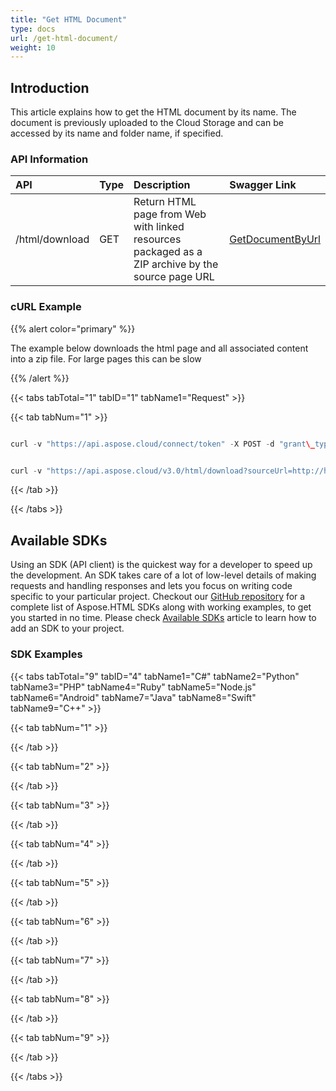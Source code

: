 ```yaml
---
title: "Get HTML Document"
type: docs
url: /get-html-document/
weight: 10
---
```


## **Introduction**
This article explains how to get the HTML document by its name. The document is previously uploaded to the Cloud Storage and can be accessed by its name and folder name, if specified.
### **API Information**

|**API**|**Type**|**Description**|**Swagger Link**|
| :- | :- | :- | :- |
|/html/download|GET|Return HTML page from Web with linked resources packaged as a ZIP archive by the source page URL|[GetDocumentByUrl](https://apireference.aspose.cloud/html/#!/Document/GetDocumentByUrl)|
### **cURL Example**
{{% alert color="primary" %}} 

The example below downloads the html page and all associated content into a zip file. For large pages this can be slow

{{% /alert %}} 

{{< tabs tabTotal="1" tabID="1" tabName1="Request" >}}

{{< tab tabNum="1" >}}

```java

curl -v "https://api.aspose.cloud/connect/token" -X POST -d "grant\_type=client\_credentials&client\_id=XXXXX&client\_secret=XXXXX" -H "Content-Type: application/x-www-form-urlencoded" -H "Accept: application/json"

```

```java

curl -v "https://api.aspose.cloud/v3.0/html/download?sourceUrl=http://help.websiteos.com/websiteos/example\_of\_a\_simple\_html\_page.htm" -X GET -H "Content-Type:application/json" -H "Accept:multipart/form-data" -H "Authorization: Bearer eyJhbGciOiJSUzI1NiIsInR5cCI6IkpXVCJ9.eyJuYmYiOjE1NjE2NzI1ODEsImV4cCI6MTU2MTc1ODk4MSwiaXNzIjoiaHR0cHM6Ly9hcGkuYXNwb3NlLmNsb3VkIiwiYXVkIjpbImh0dHBzOi8vYXBpLmFzcG9zZS5jbG91ZC9yZXNvdXJjZXMiLCJhcGkucGxhdGZvcm0iLCJhcGkucHJvZHVjdHMiXSwiY2xpZW50X2lkIjoiNzg5NDZmYjQtM2JkNC00ZDNlLWIzMDktZjllMmZmOWFjNmY5Iiwic2NvcGUiOlsiYXBpLnBsYXRmb3JtIiwiYXBpLnByb2R1Y3RzIl19.giiO1-D9Zw6q9RhEkm-fmCjRV1GuyTHr4Db-o0jCjZMoQfHddSAG1IpBmuDZHvLSSr6lp2yqCHDSAaNNoGdH\_AaCKdT73VfeiCQIOzxbMEzF53N304\_GQ39gr2-Zq6fgHW8uD\_Sd-BiHwDvt5PkGJR23NUPF7US8ZWhvHpiTrZEzpSiNZEiLISA1bh\_L8SiJtLGKgzXn2BgyR\_Kxw\_i\_WXYmbqtPry8w-P25gUjcthHbqzqO6VITzAFAt2jKMQ25YYXnhigNDfPYrc9iTmbKoEggaitR-sz8YIyxEctEcdoECyQo2Dibxf6-a8iVxlsKNfStsnymyfEl1WvyzQyzxA" --ssl-no-revoke --output page\_download.zip

```

{{< /tab >}}

{{< /tabs >}}
## **Available SDKs**
Using an SDK (API client) is the quickest way for a developer to speed up the development. An SDK takes care of a lot of low-level details of making requests and handling responses and lets you focus on writing code specific to your particular project. Checkout our [GitHub repository](https://github.com/aspose-html-cloud) for a complete list of Aspose.HTML SDKs along with working examples, to get you started in no time. Please check [Available SDKs](/available-sdks/) article to learn how to add an SDK to your project.
### **SDK Examples**
{{< tabs tabTotal="9" tabID="4" tabName1="C#" tabName2="Python" tabName3="PHP" tabName4="Ruby" tabName5="Node.js" tabName6="Android" tabName7="Java" tabName8="Swift" tabName9="C++" >}}

{{< tab tabNum="1" >}}

{{< /tab >}}

{{< tab tabNum="2" >}}

{{< /tab >}}

{{< tab tabNum="3" >}}

{{< /tab >}}

{{< tab tabNum="4" >}}

{{< /tab >}}

{{< tab tabNum="5" >}}

{{< /tab >}}

{{< tab tabNum="6" >}}

{{< /tab >}}

{{< tab tabNum="7" >}}

{{< /tab >}}

{{< tab tabNum="8" >}}

{{< /tab >}}

{{< tab tabNum="9" >}}

{{< /tab >}}

{{< /tabs >}}




